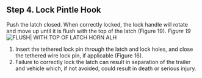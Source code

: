 ## Step 4. Lock Pintle Hook
Push the latch closed. When correctly locked, the lock handle will rotate and move up until it is flush with the top of the latch (Figure 19).
_Figure 19_
![FLUSH| WITH TOP OF LATCH HORN ALH]()
1. Insert the tethered lock pin through the latch and lock holes, and close the tethered wire lock pin, if applicable (Figure 16).
2. Failure to correctly lock the latch can result in separation of the trailer and vehicle which, if not avoided, could result in death or serious injury.
